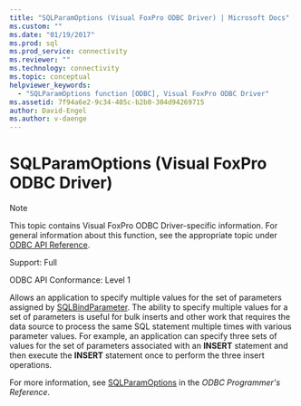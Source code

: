 ```yaml
---
title: "SQLParamOptions (Visual FoxPro ODBC Driver) | Microsoft Docs"
ms.custom: ""
ms.date: "01/19/2017"
ms.prod: sql
ms.prod_service: connectivity
ms.reviewer: ""
ms.technology: connectivity
ms.topic: conceptual
helpviewer_keywords: 
  - "SQLParamOptions function [ODBC], Visual FoxPro ODBC Driver"
ms.assetid: 7f94a6e2-9c34-405c-b2b0-304d94269715
author: David-Engel
ms.author: v-daenge
---
```

# SQLParamOptions (Visual FoxPro ODBC Driver)
> [!NOTE]  
>  This topic contains Visual FoxPro ODBC Driver-specific information. For general information about this function, see the appropriate topic under [ODBC API Reference](../../odbc/reference/syntax/odbc-api-reference.md).  
  
 Support: Full  
  
 ODBC API Conformance: Level 1  
  
 Allows an application to specify multiple values for the set of parameters assigned by [SQLBindParameter](../../odbc/microsoft/sqlbindparameter-visual-foxpro-odbc-driver.md). The ability to specify multiple values for a set of parameters is useful for bulk inserts and other work that requires the data source to process the same SQL statement multiple times with various parameter values. For example, an application can specify three sets of values for the set of parameters associated with an **INSERT** statement and then execute the **INSERT** statement once to perform the three insert operations.  
  
 For more information, see [SQLParamOptions](../../odbc/reference/syntax/sqlparamoptions-function.md) in the *ODBC Programmer's Reference*.
